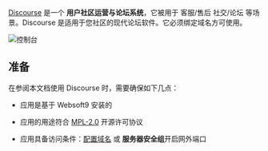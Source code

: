 [Discourse](https://www.discourse.org/) 是一个 **用户社区运营与论坛系统**，它被用于 客服/售后 社交/论坛  等场景。Discourse 是适用于您社区的现代论坛软件。它必须绑定域名方可使用。


![控制台](https://libs.websoft9.com/Websoft9/DocsPicture/zh/discourse/discourse-gui-websoft9.webp)


## 准备

在参阅本文档使用 Discourse 时，需要确保如下几点：

- 应用是基于 Websoft9 安装的

- 应用的用途符合 [MPL-2.0](https://opensource.org/licenses/MPL-2.0) 开源许可协议

- 应用具备访问条件：[配置域名](./guide/appsetdomain) 或 **服务器安全组**开启网外端口